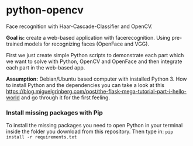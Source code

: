 # python-opencv
Face recognition with Haar-Cascade-Classifier and OpenCV. <br />

<b>Goal is:</b> create a web-based application with facerecognition. Using pre-trained models for recognizing faces (OpenFace and VGG).
<p> First we just create simple Python scripts to demonstrate each part which we want to solve with Python, OpenCV and OpenFace and then integrate each part in the web-based app.</p>

<b>Assumption:</b> Debian/Ubuntu based computer with installed Python 3. How to install Python and the dependencies you can take a look at this https://blog.miguelgrinberg.com/post/the-flask-mega-tutorial-part-i-hello-world and go through it for the first feeling.

### Install missing packages with Pip
To install the missing packages you need to open Python in your terminal inside the folder you download from this repository. Then type in: ```pip install -r requirements.txt```
